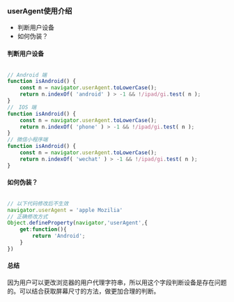 ### userAgent使用介绍

- 判断用户设备
- 如何伪装？

#### 判断用户设备

```js

// Android 端
function isAndroid() {
    const n = navigator.userAgent.toLowerCase();
    return n.indexOf( 'android' ) > -1 && !/ipad/gi.test( n );
}
//　IOS 端
function isAndroid() {
    const n = navigator.userAgent.toLowerCase();
    return n.indexOf( 'phone' ) > -1 && !/ipad/gi.test( n );
}
// 微信小程序端
function isAndroid() {
    const n = navigator.userAgent.toLowerCase();
    return n.indexOf( 'wechat' ) > -1 && !/ipad/gi.test( n );
}

```

#### 如何伪装？

```js

// 以下代码修改后不生效
navigator.userAgent = 'apple Mozilia'
// 正确修改方式
Object.defineProperty(navigator,'userAgent',{
    get:function(){
        return 'Android';
    }
})

```

#### 总结

因为用户可以更改浏览器的用户代理字符串，所以用这个字段判断设备是存在问题的。可以结合获取屏幕尺寸的方法，做更加合理的判断。